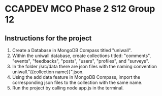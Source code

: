 # CCAPDEV MCO Phase 2 S12 Group 12 
## Instructions for the project
1. Create a Database in MongoDB Compass titled "uniwall".
2. Within the uniwall database, create collections titled: "comments", "events", "feedbacks", "posts", "users", "profiles", and "surveys".
3. In the folder /src/data there are json files with the naming convention uniwall."{{collection name}}".json.
4. Using the add data feature in MongoDB Compass, import the corresponding json files to the collection with the same name.
5. Run the project by calling node app.js in the terminal.


